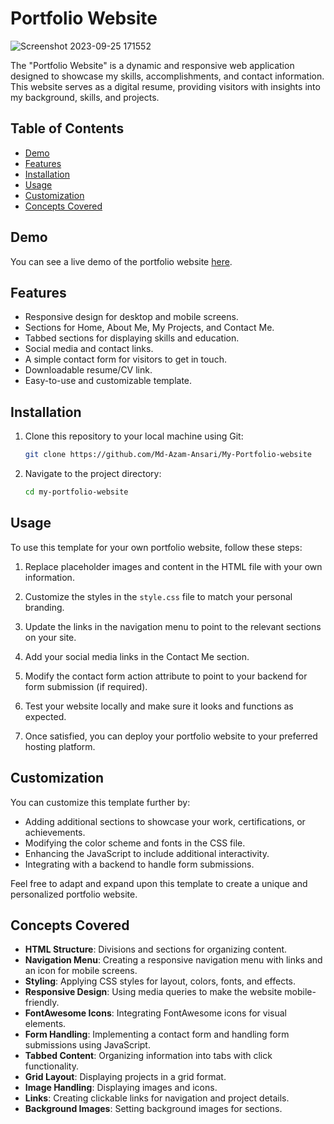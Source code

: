 # Portfolio Website
![Screenshot 2023-09-25 171552](https://github.com/Md-Azam-Ansari/My-Portfolio-website/assets/146065775/5afef550-e1f5-4423-a140-88abecb016cb)



The "Portfolio Website" is a dynamic and responsive web application designed to showcase my skills, accomplishments, and contact information. This website serves as a digital resume, providing visitors with insights into my background, skills, and projects.

## Table of Contents

- [Demo](#demo)
- [Features](#features)
- [Installation](#installation)
- [Usage](#usage)
- [Customization](#customization)
- [Concepts Covered](#concepts-covered)

## Demo

You can see a live demo of the portfolio website [here](https://md-azam-ansari.github.io/My-Portfolio-website/).

## Features

- Responsive design for desktop and mobile screens.
- Sections for Home, About Me, My Projects, and Contact Me.
- Tabbed sections for displaying skills and education.
- Social media and contact links.
- A simple contact form for visitors to get in touch.
- Downloadable resume/CV link.
- Easy-to-use and customizable template.

## Installation

1. Clone this repository to your local machine using Git:

   ```bash
   git clone https://github.com/Md-Azam-Ansari/My-Portfolio-website
   ```

2. Navigate to the project directory:

   ```bash
   cd my-portfolio-website
   ```

## Usage

To use this template for your own portfolio website, follow these steps:

1. Replace placeholder images and content in the HTML file with your own information.

2. Customize the styles in the `style.css` file to match your personal branding.

3. Update the links in the navigation menu to point to the relevant sections on your site.

4. Add your social media links in the Contact Me section.

5. Modify the contact form action attribute to point to your backend for form submission (if required).

6. Test your website locally and make sure it looks and functions as expected.

7. Once satisfied, you can deploy your portfolio website to your preferred hosting platform.

## Customization

You can customize this template further by:

- Adding additional sections to showcase your work, certifications, or achievements.
- Modifying the color scheme and fonts in the CSS file.
- Enhancing the JavaScript to include additional interactivity.
- Integrating with a backend to handle form submissions.

Feel free to adapt and expand upon this template to create a unique and personalized portfolio website.

## Concepts Covered

- **HTML Structure**: Divisions and sections for organizing content.
- **Navigation Menu**: Creating a responsive navigation menu with links and an icon for mobile screens.
- **Styling**: Applying CSS styles for layout, colors, fonts, and effects.
- **Responsive Design**: Using media queries to make the website mobile-friendly.
- **FontAwesome Icons**: Integrating FontAwesome icons for visual elements.
- **Form Handling**: Implementing a contact form and handling form submissions using JavaScript.
- **Tabbed Content**: Organizing information into tabs with click functionality.
- **Grid Layout**: Displaying projects in a grid format.
- **Image Handling**: Displaying images and icons.
- **Links**: Creating clickable links for navigation and project details.
- **Background Images**: Setting background images for sections.
